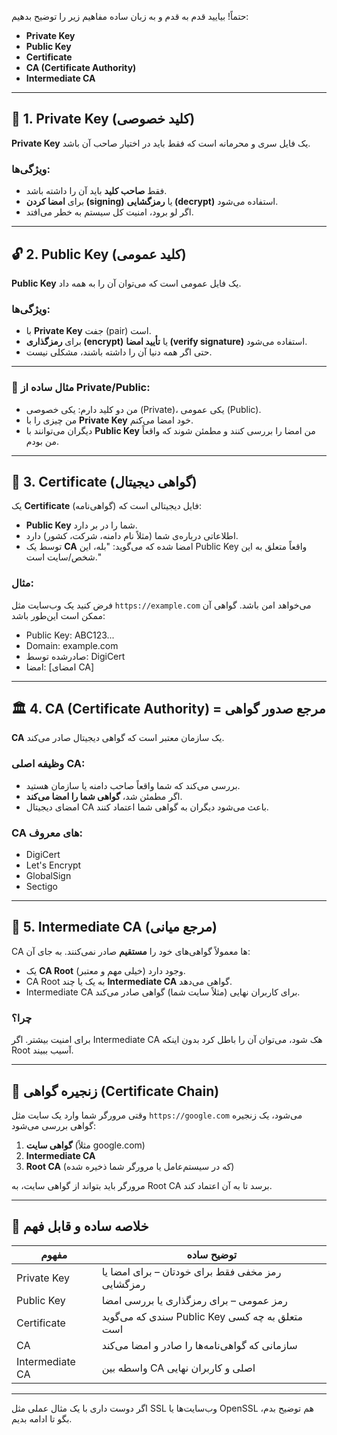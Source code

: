 حتماً! بیایید قدم به قدم و به زبان ساده مفاهیم زیر را توضیح بدهیم:

* **Private Key**
* **Public Key**
* **Certificate**
* **CA (Certificate Authority)**
* **Intermediate CA**

---

## 🔐 1. Private Key (کلید خصوصی)

**Private Key** یک فایل سری و محرمانه است که فقط باید در اختیار صاحب آن باشد.

### ویژگی‌ها:

* فقط **صاحب کلید** باید آن را داشته باشد.
* برای **امضا کردن (signing)** یا **رمزگشایی (decrypt)** استفاده می‌شود.
* اگر لو برود، امنیت کل سیستم به خطر می‌افتد.

---

## 🔓 2. Public Key (کلید عمومی)

**Public Key** یک فایل عمومی است که می‌توان آن را به همه داد.

### ویژگی‌ها:

* با **Private Key** جفت (pair) است.
* برای **رمزگذاری (encrypt)** یا **تأیید امضا (verify signature)** استفاده می‌شود.
* حتی اگر همه دنیا آن را داشته باشند، مشکلی نیست.

---

### 🔑 مثال ساده از Private/Public:

* من دو کلید دارم: یکی خصوصی (Private)، یکی عمومی (Public).
* من چیزی را با **Private Key** خود امضا می‌کنم.
* دیگران می‌توانند با **Public Key** من امضا را بررسی کنند و مطمئن شوند که واقعاً من بودم.

---

## 🧾 3. Certificate (گواهی دیجیتال)

یک **Certificate** (گواهی‌نامه) فایل دیجیتالی است که:

* **Public Key** شما را در بر دارد.
* اطلاعاتی درباره‌ی شما (مثلاً نام دامنه، شرکت، کشور) دارد.
* توسط یک **CA** امضا شده که می‌گوید: "بله، این Public Key واقعاً متعلق به این شخص/سایت است."

### مثال:

فرض کنید یک وب‌سایت مثل `https://example.com` می‌خواهد امن باشد. گواهی آن ممکن است این‌طور باشد:

* Public Key: ABC123...
* Domain: example.com
* صادرشده توسط: DigiCert
* امضا: \[امضای CA]

---

## 🏛️ 4. CA (Certificate Authority) = مرجع صدور گواهی

**CA** یک سازمان معتبر است که گواهی دیجیتال صادر می‌کند.

### وظیفه اصلی CA:

* بررسی می‌کند که شما واقعاً صاحب دامنه یا سازمان هستید.
* اگر مطمئن شد، **گواهی شما را امضا می‌کند**.
* امضای دیجیتال CA باعث می‌شود دیگران به گواهی شما اعتماد کنند.

### CA های معروف:

* DigiCert
* Let's Encrypt
* GlobalSign
* Sectigo

---

## 🧩 5. Intermediate CA (مرجع میانی)

CA ها معمولاً گواهی‌های خود را **مستقیم** صادر نمی‌کنند. به جای آن:

* یک **CA Root** وجود دارد (خیلی مهم و معتبر).
* CA Root به یک یا چند **Intermediate CA** گواهی می‌دهد.
* Intermediate CA برای کاربران نهایی (مثلاً سایت شما) گواهی صادر می‌کند.

### چرا؟

برای امنیت بیشتر. اگر Intermediate CA هک شود، می‌توان آن را باطل کرد بدون اینکه Root آسیب ببیند.

---

## 🔗 زنجیره گواهی (Certificate Chain)

وقتی مرورگر شما وارد یک سایت مثل `https://google.com` می‌شود، یک زنجیره گواهی بررسی می‌شود:

1. **گواهی سایت** (مثلاً google.com)
2. **Intermediate CA**
3. **Root CA** (که در سیستم‌عامل یا مرورگر شما ذخیره شده)

مرورگر باید بتواند از گواهی سایت، به Root CA برسد تا به آن اعتماد کند.

---

## 🧠 خلاصه ساده و قابل فهم

| مفهوم           | توضیح ساده                                       |
| --------------- | ------------------------------------------------ |
| Private Key     | رمز مخفی فقط برای خودتان – برای امضا یا رمزگشایی |
| Public Key      | رمز عمومی – برای رمزگذاری یا بررسی امضا          |
| Certificate     | سندی که می‌گوید Public Key متعلق به چه کسی است   |
| CA              | سازمانی که گواهی‌نامه‌ها را صادر و امضا می‌کند   |
| Intermediate CA | واسطه بین CA اصلی و کاربران نهایی                |

---

اگر دوست داری با یک مثال عملی مثل SSL وب‌سایت‌ها یا OpenSSL هم توضیح بدم، بگو تا ادامه بدیم.
